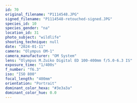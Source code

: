 ```yaml
---
id: 70
original_filename: "P1114548.JPG"
signed_filename: "P1114548-retouched-signed.JPG"
species_id: 10
species_gender: "na"
location_id: 31
photo_subject: "wildlife"
shooting_technique: null
date: "2024-01-11"
camera: "Olympus OM-1"
camera_manufacturer: "OM System"
lens: "Olympus M.Zuiko Digital ED 100-400mm f/5.0-6.3 IS"
exposure_time: "1/400s"
f_number: "f6.3"
iso: "ISO 800"
focal_length: "400mm"
orientation: "Portrait"
dominant_color_hexa: "#3e3a3a"
dominant_color_hue: 0.0
---
```

